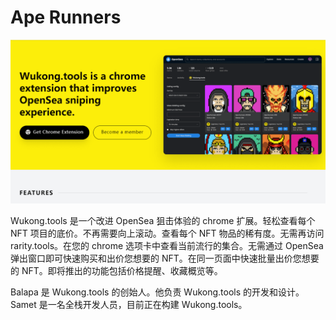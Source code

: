 # Ape Runners

![NFT](image-20220904145929710.png)

Wukong.tools 是一个改进 OpenSea 狙击体验的 chrome 扩展。轻松查看每个 NFT 项目的底价。不再需要向上滚动。查看每个 NFT 物品的稀有度。无需再访问 rarity.tools。在您的 chrome 选项卡中查看当前流行的集合。无需通过 OpenSea 弹出窗口即可快速购买和出价您想要的 NFT。在同一页面中快速批量出价您想要的 NFT。即将推出的功能包括价格提醒、收藏概览等。

Balapa 是 Wukong.tools 的创始人。他负责 Wukong.tools 的开发和设计。Samet 是一名全栈开发人员，目前正在构建 Wukong.tools。
